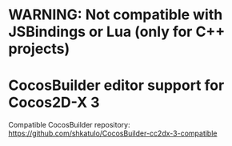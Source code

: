 # WARNING: Not compatible with JSBindings or Lua (only for C++ projects)

# CocosBuilder editor support for Cocos2D-X 3

Compatible CocosBuilder repository: https://github.com/shkatulo/CocosBuilder-cc2dx-3-compatible